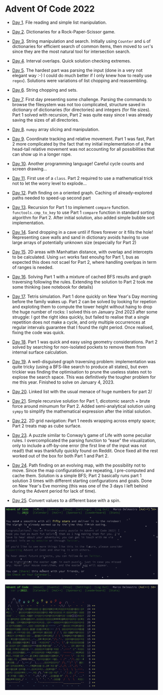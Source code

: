 # Advent Of Code 2022

* [Day 1](Day01.ipynb). File reading and simple list manipulation.

* [Day 2](Day02.ipynb). Dictionaries for a Rock-Paper-Scissor game.

* [Day 3](Day03.ipynb). String manipulation and search. Initially using `Counter` and `&` of dictionaries for efficient search of common items, then moved to `set`'s since they are the most natural tool for intersection search.

* [Day 4](Day04.ipynb). Interval overlaps. Quick solution checking extremes.

* [Day 5](Day05.ipynb). The hardest part was parsing the input (done in a very not elegant way :-) I could do much better if I only knew how to really use `regex`). Solutions were variations of list chopping and reassembling.

* [Day 6](Day06.ipynb). String chopping and sets.

* [Day 7](Day07.ipynb). First day presenting some challenge. Parsing the commands to browse the filesystem was not too complicated, structure saved in dictionary of dictionaries (for directories) and integers (for file sizes). Part 1 solved with recursion, Part 2 was quite easy since I was already saving the sizes of all directories.

* [Day 8](Day08.ipynb). `numpy` array slicing and manipulation.

* [Day 9](Day09.ipynb). Coordinate tracking and relative movement. Part 1 was fast, Part 2 more complicated by the fact that my initial implementation of a the head-tail relative movement was not accounting for all possibilities that can show up in a longer rope.

* [Day 10](Day10.ipynb). Another programming language! Careful cycle counts and screen drawing...

* [Day 11](Day11.ipynb). First use of a `class`. Part 2 required to use a mathematical trick not to let the worry level to explode...

* [Day 12](Day12.ipynb). Path finding on a oriented graph. Caching of already-explored paths needed to speed-up second part

* [Day 13](Day13.ipynb). Recursion for Part 1 to implement `compare` function. `functools.cmp_to_key` to use Part 1 `compare` function in standard sorting algorithm for Part 2. After initial solution, also added simple bubble sort implementation.

* [Day 14](Day14.ipynb). Sand dropping in a cave until if flows forever or it fills the hole! Representing cave walls and sand in dictionary avoids having to use large arrays of potentially unknown size (especially for Part 2)

* [Day 15](Day15.ipynb). 2D areas with Manhattan distance, with overlap and intercepts to be calculated. Using `set` works fast enouhg for Part 1, bus as expected this does not scael for Part 2, where handling overlpas in term of ranges is needed.

* [Day 16](Day16.ipynb). Solving Part 1 with a mixture of cached BFS results and graph traversing following the rules. Extending the solution to Part 2 took me some thinking (see notebook for details)

* [Day 17](Day17.ipynb). Tetris simulation. Part 1 done quickly on New Year's Day morning before the family wakes up. Part 2 can be solved by looking for repetion and exploting them to compute the tower height without haing to drop the huge number of rocks: I solved this on January 2nd 2023 after some struggle: I got the right idea quickly, but failed to realise that a single repetition does not make a cycle, and only multiple occurrences at regular intervals guarantee that I found the right period. Once realised, fixing the code was quick.

* [Day 18](Day18.ipynb). Part 1 was quick and easy using geometry considerations. Part 2 solved by searching for non-isolated pockets to remove them from internal surface calculation.

* [Day 19](Day19.ipynb). A well-disguised graph traversing problem: implementation was quite tricky (using a BFS-like search to produce all states), but even trickier was finding the optimisation to prune the useless states not to explose the search space. This was definitively the tougher problem for me this year. Finished to solve on January 4, 2023.

* [Day 20](Day20.ipynb). Linked list with the usual menace of huge numbers for part 2/

* [Day 21](Day21.ipynb). Simple recursive solution for Part 1, dicotomic search + brute force around minumum for Part 2. Added semi-analytical solution using `sympy` to simplify the mathematical expression after the initial solution.

* [Day 22](Day22.ipynb). 2D grid navigation: Part 1 needs wrapping across empty space; Part 2 treats map as cube surface.

* [Day 23](Day23.ipynb). A puzzle similar to Conway’s game of Life with some peculiar rules. I overcomplicated the parsing function to “ease” the visualization, only to include a off-by-one error (the first line of the input was not read!) that was thankfully quickly found on Reddit. Once fixed all the rest worked out of the box for both Part 1 and Part 2.

* [Day 24](Day24.ipynb). Path finding on an evolving map, with the possibility not to move. Since the map configurations are repeating, I pre-computed and cache them. Solution is a simple BFS; Part 2 basically runs part 1 solution 3 times with different starting configurations and goals. Done on New Year's Eve morning (this was one of the 3 days I left behind during the Advent period for lack of time).

* [Day 25](Day25.ipynb). Convert values to a different base with a spin.

![50 stars](./AOC2022_50stars.PNG "50 stars")

![Over the jungle](./AOC2022_OverTheJungle.PNG "Under the sea")
